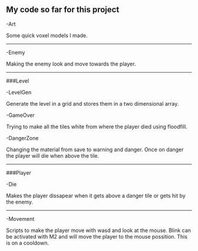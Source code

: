 My code so far for this project
-----------------------------------

-Art

Some quick voxel models I made.

----------------------------------

-Enemy

Making the enemy look and move towards the player.

---------------------------------
###Level

-LevelGen

Generate the level in a grid and stores them in a two dimensional array.

-GameOver

Trying to make all the tiles white from where the player died using floodfill.

-DangerZone

Changing the material from save to warning and danger.
Once on danger the player will die when above the tile.

----------------------------------
###Player

-Die

Makes the player dissapear when it gets above a danger tile or gets hit by the enemy.

----------------------------------
-Movement

Scripts to make the player move with wasd and look at the mouse.
Blink can be activated with M2 and will move the player to the mouse possition.
This is on a cooldown.
